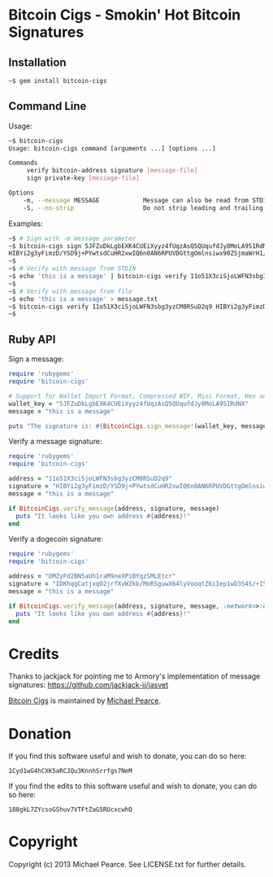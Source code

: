 # Bitcoin Cigs - Smokin' Hot Bitcoin Signatures

## Installation

```sh
~$ gem install bitcoin-cigs
```

## Command Line

Usage:
```sh
~$ bitcoin-cigs 
Usage: bitcoin-cigs command [arguments ...] [options ...]

Commands
     verify bitcoin-address signature [message-file]
     sign private-key [message-file]

Options
    -m, --message MESSAGE            Message can also be read from STDIN
    -S, --no-strip                   Do not strip leading and trailing whitespace from message (stripped by default)
```

Examples:
```sh
~$ # Sign with -m message parameter
~$ bitcoin-cigs sign 5JFZuDkLgbEXK4CUEiXyyz4fUqzAsQ5QUqufdJy8MoLA9S1RdNX -m 'this is a message'
HIBYi2g3yFimzD/YSD9j+PYwtsdCuHR2xwIQ6n0AN6RPUVDGttgOmlnsiwx90ZSjmaWrH1/HwrINJbaP7eMA6V4=
~$ 
~$ # Verify with message from STDIN
~$ echo 'this is a message' | bitcoin-cigs verify 11o51X3ciSjoLWFN3sbg3yzCM8RSuD2q9 HIBYi2g3yFimzD/YSD9j+PYwtsdCuHR2xwIQ6n0AN6RPUVDGttgOmlnsiwx90ZSjmaWrH1/HwrINJbaP7eMA6V4=
~$ 
~$ # Verify with message from file
~$ echo 'this is a message' > message.txt
~$ bitcoin-cigs verify 11o51X3ciSjoLWFN3sbg3yzCM8RSuD2q9 HIBYi2g3yFimzD/YSD9j+PYwtsdCuHR2xwIQ6n0AN6RPUVDGttgOmlnsiwx90ZSjmaWrH1/HwrINJbaP7eMA6V4= message.txt
~$ 
```

## Ruby API

Sign a message:
```ruby
require 'rubygems'
require 'bitcoin-cigs'

# Support for Wallet Import Format, Compressed WIF, Mini Format, Hex and Base64 wallets
wallet_key = "5JFZuDkLgbEXK4CUEiXyyz4fUqzAsQ5QUqufdJy8MoLA9S1RdNX"
message = "this is a message"

puts "The signature is: #{BitcoinCigs.sign_message!(wallet_key, message)}"
```

Verify a message signature:
```ruby
require 'rubygems'
require 'bitcoin-cigs'

address = "11o51X3ciSjoLWFN3sbg3yzCM8RSuD2q9"
signature = "HIBYi2g3yFimzD/YSD9j+PYwtsdCuHR2xwIQ6n0AN6RPUVDGttgOmlnsiwx90ZSjmaWrH1/HwrINJbaP7eMA6V4="
message = "this is a message"

if BitcoinCigs.verify_message(address, signature, message)
  puts "It looks like you own address #{address}!"
end
```

Verify a dogecoin signature:
```ruby
require 'rubygems'
require 'bitcoin-cigs'

address = "DMZyFd2BN5aUh1raM9neXPiBYqzSMLEtcr"
signature = "IDKhqgCatjxqO2jrfXvWZkb/MoRSguwX64lyVooqtZ6iIep1wD3S4S/+I5ROvI/xZtfRwz5T2+IqW9zGGXOXT70="
message = "this is a message"

if BitcoinCigs.verify_message(address, signature, message, :network=>:dogecoin)
  puts "It looks like you own address #{address}!"
end
```


# Credits

Thanks to jackjack for pointing me to Armory's implementation of message signatures:
https://github.com/jackjack-jj/jasvet

[Bitcoin Cigs](https://github.com/michaelgpearce/bitcoin-cigs) is maintained by [Michael Pearce](https://github.com/michaelgpearce).

# Donation

If you find this software useful and wish to donate, you can do so here:
```
1Cyd1wG4hCXK5aRCJQu3KnnhSrrfgs7NeM
```
If you find the edits to this software useful and wish to donate, you can do so here:
```
188gkL7ZYcsoGShuv7VTFtZaG5RUcxcwhQ
```

# Copyright

Copyright (c) 2013 Michael Pearce. See LICENSE.txt for further details.


